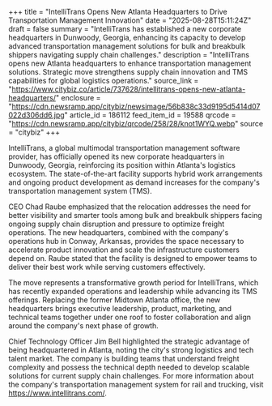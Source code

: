 +++
title = "IntelliTrans Opens New Atlanta Headquarters to Drive Transportation Management Innovation"
date = "2025-08-28T15:11:24Z"
draft = false
summary = "IntelliTrans has established a new corporate headquarters in Dunwoody, Georgia, enhancing its capacity to develop advanced transportation management solutions for bulk and breakbulk shippers navigating supply chain challenges."
description = "IntelliTrans opens new Atlanta headquarters to enhance transportation management solutions. Strategic move strengthens supply chain innovation and TMS capabilities for global logistics operations."
source_link = "https://www.citybiz.co/article/737628/intellitrans-opens-new-atlanta-headquarters/"
enclosure = "https://cdn.newsramp.app/citybiz/newsimage/56b838c33d9195d5414d07022d306dd6.jpg"
article_id = 186112
feed_item_id = 19588
qrcode = "https://cdn.newsramp.app/citybiz/qrcode/258/28/knot1WYQ.webp"
source = "citybiz"
+++

<p>IntelliTrans, a global multimodal transportation management software provider, has officially opened its new corporate headquarters in Dunwoody, Georgia, reinforcing its position within Atlanta's logistics ecosystem. The state-of-the-art facility supports hybrid work arrangements and ongoing product development as demand increases for the company's transportation management system (TMS).</p><p>CEO Chad Raube emphasized that the relocation addresses the need for better visibility and smarter tools among bulk and breakbulk shippers facing ongoing supply chain disruption and pressure to optimize freight operations. The new headquarters, combined with the company's operations hub in Conway, Arkansas, provides the space necessary to accelerate product innovation and scale the infrastructure customers depend on. Raube stated that the facility is designed to empower teams to deliver their best work while serving customers effectively.</p><p>The move represents a transformative growth period for IntelliTrans, which has recently expanded operations and leadership while advancing its TMS offerings. Replacing the former Midtown Atlanta office, the new headquarters brings executive leadership, product, marketing, and technical teams together under one roof to foster collaboration and align around the company's next phase of growth.</p><p>Chief Technology Officer Jim Bell highlighted the strategic advantage of being headquartered in Atlanta, noting the city's strong logistics and tech talent market. The company is building teams that understand freight complexity and possess the technical depth needed to develop scalable solutions for current supply chain challenges. For more information about the company's transportation management system for rail and trucking, visit <a href="https://www.intellitrans.com/" rel="nofollow" target="_blank">https://www.intellitrans.com/</a>.</p>